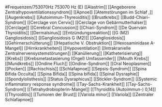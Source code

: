 #Frequenzen/753070Hz
753070 Hz (E)
[[Alastrim]]
[[Angeborene Zentralhypoventilationssyndrom]]
[[Apnoe]]
[[Atemstörungen im Schlaf ,]]
[[Augenkrebs]]
[[Autoimmun-Thyreoiditis]]
[[Brustkrebs]]
[[Budd-Chiari-Syndrom]]
[[Cerclage von Cervix]]
[[Cerclage von Gebärmutterhalser]]
[[Cerclage]]
[[Cerebral Concussion]]
[[Chiari-Syndrom]]
[[De Quervain Thyroiditis]]
[[Dermalsinus]]
[[Entzündungsreaktion]]
[[G (M2) Gangliosidosis]]
[[Gangliosidosis G (M2)]]
[[Gangliosidosis]]
[[Gehirnerschütterung]]
[[Hepatische V. Obstruktion]]
[[Hexosaminidase A-Mangel]]
[[Hirnkrankheiten]]
[[Hypoventilation]]
[[Intrakranielle Zentralnervensystemstörungen]]
[[Kanülierung]]
[[Katheterisierung]]
[[Krebs]]
[[Krebsmetastasierung (Orgel) Umfassender]]
[[Mouth Krebs]]
[[Mundkrebs]]
[[Ondine Fluch]]
[[Ondine-Syndrom]]
[[Oral Neoplasmen]]
[[Pocken]]
[[Rachischisis]]
[[Schlafapnoe]]
[[Sepsis-Syndrom]]
[[Spina Bifida Occulta]]
[[Spina Bifida]]
[[Spina bifida]]
[[Spinal Dysraphie]]
[[Spondylolisthesis]]
[[Status Dysraphicus]]
[[Stickler-Syndrom]]
[[Systemic inflammatory response syndrome]]
[[Tay-Sachs-Krankheit]]
[[Tay-Sachs-Syndrom]]
[[Tetrahydrobiopterin-Mangel]]
[[Thyroiditis (Autoimmun-) 0,14]]
[[Thyroiditis]]
[[Tumoren der Brust]]
[[Variola minor]]
[[Variola]]
[[Zentraler Schlafapnoe]]